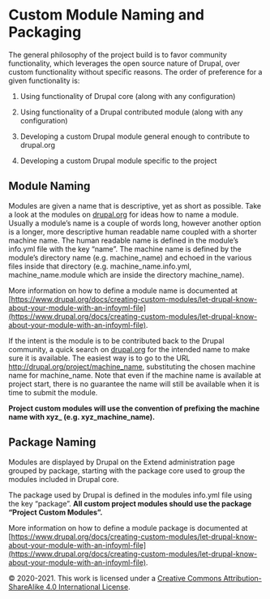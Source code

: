 # Custom Module Naming and Packaging

The general philosophy of the project build is to favor community functionality, which leverages the open source nature of Drupal, over custom functionality without specific reasons. The order of preference for a given functionality is:

1.  Using functionality of Drupal core (along with any configuration)

2.  Using functionality of a Drupal contributed module (along with any configuration)

3.  Developing a custom Drupal module general enough to contribute to drupal.org

4.  Developing a custom Drupal module specific to the project

## Module Naming

Modules are given a name that is descriptive, yet as short as possible. Take a look at the modules on [drupal.org](http://drupal.org/) for ideas how to name a module. Usually a module’s name is a couple of words long, however another option is a longer, more descriptive human readable name coupled with a shorter machine name. The human readable name is defined in the module’s info.yml file with the key “name”. The machine name is defined by the module’s directory name (e.g. machine\_name) and echoed in the various files inside that directory (e.g. machine\_name.info.yml, machine\_name.module which are inside the directory machine\_name).

More information on how to define a module name is documented at [https://www.drupal.org/docs/creating-custom-modules/let-drupal-know-about-your-module-with-an-infoyml-file](https://www.drupal.org/docs/creating-custom-modules/let-drupal-know-about-your-module-with-an-infoyml-file).

If the intent is the module is to be contributed back to the Drupal community, a quick search on [drupal.org](http://drupal.org/) for the intended name to make sure it is available. The easiest way is to go to the URL <http://drupal.org/project/machine_name>, substituting the chosen machine name for machine\_name. Note that even if the machine name is available at project start, there is no guarantee the name will still be available when it is time to submit the module.

**Project custom modules will use the convention of prefixing the machine name with xyz\_ (e.g. xyz\_machine\_name).**

## Package Naming

Modules are displayed by Drupal on the Extend administration page grouped by package, starting with the package core used to group the modules included in Drupal core.

The package used by Drupal is defined in the modules info.yml file using the key “package”. **All custom project modules should use the package “Project Custom Modules”.**

More information on how to define a module package is documented at [https://www.drupal.org/docs/creating-custom-modules/let-drupal-know-about-your-module-with-an-infoyml-file](https://www.drupal.org/docs/creating-custom-modules/let-drupal-know-about-your-module-with-an-infoyml-file).

© 2020-2021. This work is licensed under a [Creative Commons Attribution-ShareAlike 4.0 International License](http://creativecommons.org/licenses/by-sa/4.0/).
